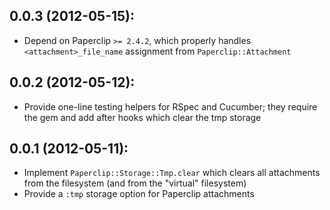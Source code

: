 ## 0.0.3 (2012-05-15):

* Depend on Paperclip `>= 2.4.2`, which properly handles
  `<attachment>_file_name` assignment from `Paperclip::Attachment`

## 0.0.2 (2012-05-12):

* Provide one-line testing helpers for RSpec and Cucumber;
  they require the gem and add after hooks which clear the
  tmp storage

## 0.0.1 (2012-05-11):

* Implement `Paperclip::Storage::Tmp.clear` which clears all
  attachments from the filesystem (and from the "virtual" filesystem)
* Provide a `:tmp` storage option for Paperclip attachments
